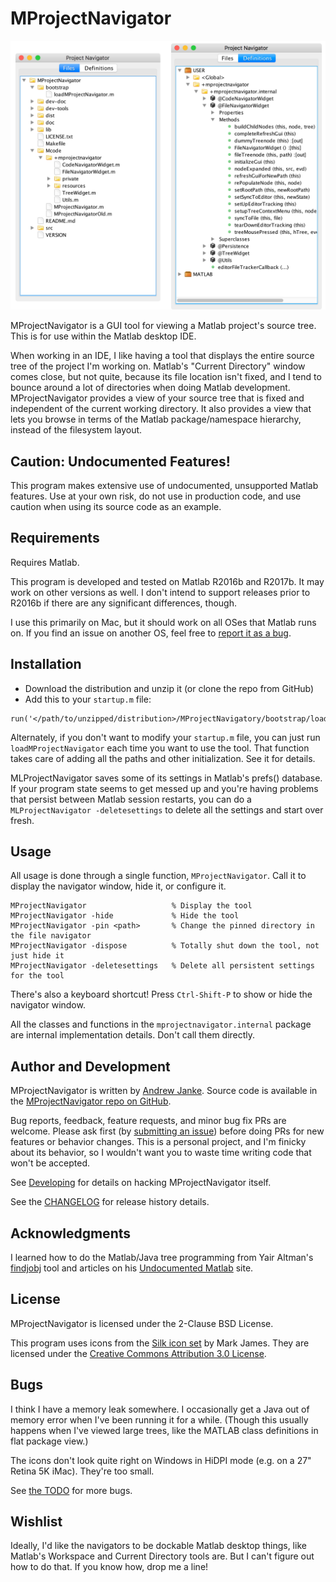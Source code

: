 MProjectNavigator
=====================

![MProjectNavigator Screnshots](doc/images/combined-macOS.png)

MProjectNavigator is a GUI tool for viewing a Matlab project's source tree. This is for use within the Matlab desktop IDE.

When working in an IDE, I like having a tool that displays the entire source tree of the project I'm working on. Matlab's "Current Directory" window comes close, but not quite, because its file location isn't fixed, and I tend to bounce around a lot of directories when doing Matlab development. MProjectNavigator provides a view of your source tree that is fixed and independent of the current working directory. It also provides a view that lets you browse in terms of the Matlab package/namespace hierarchy, instead of the filesystem layout.

## Caution: Undocumented Features!

This program makes extensive use of undocumented, unsupported Matlab features. Use at your own risk, do not use in production code, and use caution when using its source code as an example.

## Requirements

Requires Matlab.

This program is developed and tested on Matlab R2016b and R2017b. It may work on other versions as well. I don't intend to support releases prior to R2016b if there are any significant differences, though.

I use this primarily on Mac, but it should work on all OSes that Matlab runs on. If you find an issue on another OS, feel free to [report it as a bug](https://github.com/apjanke/MProjectNavigator/issues).

## Installation

* Download the distribution and unzip it (or clone the repo from GitHub)
* Add this to your `startup.m` file:
```
run('</path/to/unzipped/distribution>/MProjectNavigatory/bootstrap/loadMProjectNavigator')
```

Alternately, if you don't want to modify your `startup.m` file, you can just run `loadMProjectNavigator` each time you want to use the tool. That function takes care of adding all the paths and other initialization. See it for details.

MLProjectNavigator saves some of its settings in Matlab's prefs() database. If your program state seems to get messed up and you're having problems that persist between Matlab session restarts, you can do a `MLProjectNavigator -deletesettings` to delete all the settings and start over fresh.

## Usage

All usage is done through a single function, `MProjectNavigator`. Call it to display the navigator window, hide it, or configure it.

```
MProjectNavigator                   % Display the tool
MProjectNavigator -hide             % Hide the tool
MProjectNavigator -pin <path>       % Change the pinned directory in the file navigator
MProjectNavigator -dispose          % Totally shut down the tool, not just hide it
MProjectNavigator -deletesettings   % Delete all persistent settings for the tool
```

There's also a keyboard shortcut! Press `Ctrl-Shift-P` to show or hide the navigator window.

All the classes and functions in the `mprojectnavigator.internal` package are internal implementation details. Don't call them directly.

## Author and Development

MProjectNavigator is written by <a href="https://apjanke.net">Andrew Janke</a>. Source code is available in the <a href="https://github.com/apjanke/MProjectNavigator">MProjectNavigator repo on GitHub</a>.

Bug reports, feedback, feature requests, and minor bug fix PRs are welcome. Please ask first (by [submitting an issue](https://github.com/apjanke/MProjectNavigator/issues)) before doing PRs for new features or behavior changes. This is a personal project, and I'm finicky about its behavior, so I wouldn't want you to waste time writing code that won't be accepted.

See [Developing](doc/Developing.md) for details on hacking MProjectNavigator itself.

See the [CHANGELOG](doc/CHANGELOG.md) for release history details.

## Acknowledgments

I learned how to do the Matlab/Java tree programming from Yair Altman's <a href="https://www.mathworks.com/matlabcentral/fileexchange/14317-findjobj-find-java-handles-of-matlab-graphic-objects">findjobj</a> tool and articles on his <a href="https://undocumentedmatlab.com/">Undocumented Matlab</a> site.

## License

MProjectNavigator is licensed under the 2-Clause BSD License.

This program uses icons from the <a href="http://www.famfamfam.com/lab/icons/silk/">Silk icon set</a> by Mark James. They are licensed under the <a href="https://creativecommons.org/licenses/by/3.0/">Creative Commons Attribution 3.0 License</a>.

## Bugs

I think I have a memory leak somewhere. I occasionally get a Java out of memory error when I've been running it for a while. (Though this usually happens when I've viewed large trees, like the MATLAB class definitions in flat package view.)

The icons don't look quite right on Windows in HiDPI mode (e.g. on a 27" Retina 5K iMac). They're too small.

See [the TODO](doc/TODO.md) for more bugs.

## Wishlist

Ideally, I'd like the navigators to be dockable Matlab desktop things, like Matlab's Workspace and Current Directory tools are. But I can't figure out how to do that. If you know how, drop me a line!
